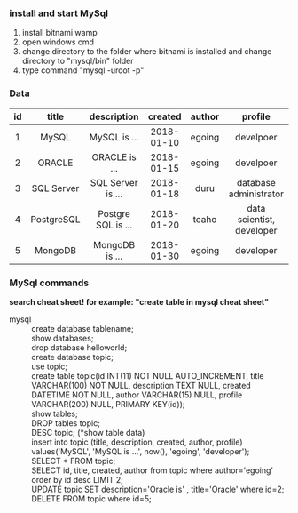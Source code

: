 ### install and start MySql
1. install bitnami wamp
2. open windows cmd
3. change directory to the folder where bitnami is installed and change directory to "mysql/bin" folder
4. type command "mysql -uroot -p"

### Data
| id   | title         | description     | created      | author | profile    |
| :--: | :-----------: | :-------------: | :----------: | :----: | :--------: |
| 1    | MySQL | MySQL is ...    | 2018-01-10   | egoing | develpoer  |
| 2    | ORACLE | ORACLE is ...   | 2018-01-15   | egoing | develpoer  |
| 3    | SQL Server | SQL Server is ... | 2018-01-18   | duru | database administrator  |
| 4    | PostgreSQL | Postgre SQL is ... | 2018-01-20   | teaho | data scientist, developer  |
| 5    | MongoDB | MongoDB is ... | 2018-01-30   | egoing | developer  |


### MySql commands
**search cheat sheet! for example: "create table in mysql cheat sheet"**
<dl>
  <dt>mysql</dt>
  <dd>create database tablename;</dd>
  <dd>show databases;</dd>
  <dd>drop database helloworld;</dd>
	<dd>create database topic;</dd>
	<dd>use topic;</dd>
	<dd>create table topic(id INT(11) NOT NULL AUTO_INCREMENT, title VARCHAR(100) NOT NULL, description TEXT NULL, created DATETIME NOT NULL,     author VARCHAR(15) NULL, profile VARCHAR(200) NULL, PRIMARY KEY(id));</dd>
	<dd>show tables;</dd>
	<dd>DROP tables topic;</dd>
	<dd>DESC topic; (*show table data)</dd>
	<dd>insert into topic (title, description, created, author, profile) values('MySQL', 'MySQL is ...', now(), 'egoing', 'developer');</dd>
	<dd>SELECT * FROM topic;</dd>
	<dd>SELECT id, title, created, author from topic where author='egoing' order by id desc LIMIT 2;</dd>
	<dd>UPDATE topic SET description='Oracle is' , title='Oracle' where id=2;</dd>
	<dd>DELETE FROM topic where id=5;</dd>
 </dl>
